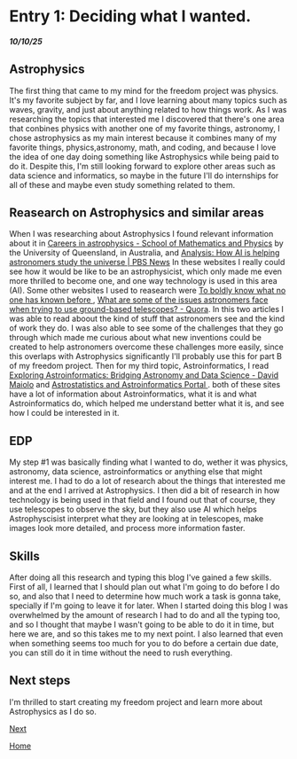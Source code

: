 # Entry 1: Deciding what I wanted.
##### 10/10/25
## Astrophysics
The first thing that came to my mind for the freedom project was physics. It's my favorite subject by far, and I love learning about many topics such as waves, gravity, and just about anything related to how things work. As I was researching the topics that interested me I discovered that there's one area that conbines physics with another one of my favorite things, astronomy, I chose astrophysics as my main interest because it combines many of my favorite things, physics,astronomy, math, and coding, and because I love the idea of one day doing something like Astrophysics while being paid to do it. Despite this, I'm still looking forward to explore other areas such as data science and informatics, so maybe in the future I'll do internships for all of these and maybe even study something related to them.

## Reasearch on Astrophysics and similar areas
When I was researching about Astrophysics I found relevant information about it in
[Careers in astrophysics - School of Mathematics and Physics](https://smp.uq.edu.au/research/astrophysics/study/careers-astrophysics)
by the University of Queensland, in Australia, and [Analysis: How AI is helping astronomers study the universe | PBS News](https://www.pbs.org/newshour/science/analysis-how-ai-is-helping-astronomers-study-the-universe) In these websites I really could see how it would be like to be an astrophysicist, which only made me even more thrilled to become one, and one way technology is used in this area (AI). Some other websites I used to reasearch were [To boldly know what no one has known before ](https://attheu.utah.edu/facultystaff/to-boldly-know-what-no-one-has-known-before/), [What are some of the issues astronomers face when trying to use ground-based telescopes? - Quora](https://www.quora.com/What-are-some-of-the-issues-astronomers-face-when-trying-to-use-ground-based-telescopes). In this two articles I was able to read aboout the kind of stuff that astronomers see and the kind of work they do. I was also able to see some of the challenges that they go through which made me curious about what new inventions could be created to help astronomers overcome these challenges more easily, since this overlaps with Astrophysics significantly I'll probably use this for part B of my freedom project. Then for my third topic, Astroinformatics, I read [Exploring Astroinformatics: Bridging Astronomy and Data Science - David Maiolo](https://www.davidmaiolo.com/2024/02/23/exploring-astroinformatics-bridging-astronomy-data-science/) and [Astrostatistics and Astroinformatics Portal
](https://asaip.psu.edu/astroinformatics-in-a-nutshell/#:~:text=Astroinformatics%20enables%20data%20integration%2C%20data%20mining%2C%20information,search%20and%20discovery%20tools%20*%20Visualization%20environmentsastroinformatics-in-a-nutshell/#:~:text=Astroinformatics%20enables%20data%20integration%2C%20data%20mining%2C%20information,search%20and%20discovery%20tools%20*%20Visualization%20environments). both of these sites have a lot of information about Astroinformatics, what it is and what Astroinformatics do, which helped me understand better what it is, and see how I could be interested in it.

## EDP
My step #1 was basically finding what I wanted to do, wether it was physics, astronomy, data science, astroinformatics or anything else that might interest me. I had to do a lot of research about the things that interested me and at the end I arrived at Astrophysics. I then did a bit of research in how technology is being used in that field and I found out that of course, they use telescopes to observe the sky, but they also use AI which helps Astrophyscisist interpret what they are looking at in telescopes, make images look more detailed, and process more information faster.

## Skills
After doing all this research and typing this blog I've gained a few skills. First of all, I learned that I should plan out what I'm going to do before I do so, and also that I need to determine how much work a task is gonna take, specially if I'm going to leave it for later. When I started doing this blog I was overwhelmed by the amount of research I had to do and all the typing too, and so I thought that maybe I wasn't going to be able to do it in time, but here we are, and so this takes me to my next point. I also learned that even when something seems too much for you to do before a certain due date, you can still do it in time without the need to rush everything.

## Next steps
I'm thrilled to start creating my freedom project and learn more about Astrophysics as I do so.

[Next](entry02.md)


[Home](../README.md) 
